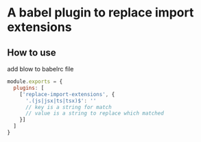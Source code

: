 # A babel plugin to replace import extensions

## How to use

add blow to babelrc file

```javascript
module.exports = {
  plugins: [
    ['replace-import-extensions', {
      '.(js|jsx|ts|tsx)$': ''
      // key is a string for match
      // value is a string to replace which matched
    }]
  ]
}
```